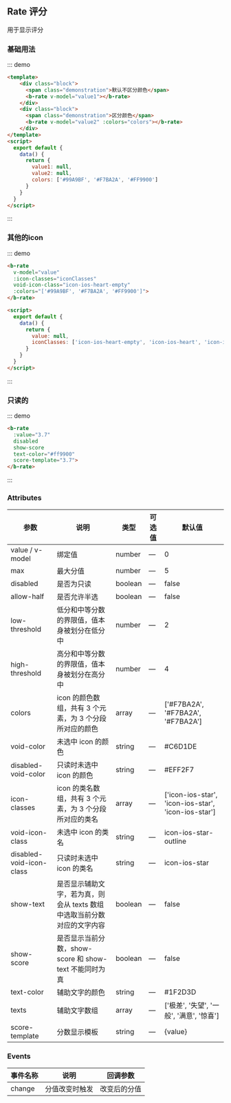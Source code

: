 ## Rate 评分

用于显示评分

### 基础用法

::: demo
```html
<template>
    <div class="block">
      <span class="demonstration">默认不区分颜色</span>
      <b-rate v-model="value1"></b-rate>
    </div>
    <div class="block">
      <span class="demonstration">区分颜色</span>
      <b-rate v-model="value2" :colors="colors"></b-rate>
    </div>
</template>
<script>
  export default {
    data() {
      return {
        value1: null,
        value2: null,
        colors: ['#99A9BF', '#F7BA2A', '#FF9900']
      }
    }
  }
</script>
```
:::

### 其他的icon

::: demo
```html
<b-rate
  v-model="value"
  :icon-classes="iconClasses"
  void-icon-class="icon-ios-heart-empty"
  :colors="['#99A9BF', '#F7BA2A', '#FF9900']">
</b-rate>

<script>
  export default {
    data() {
      return {
        value: null,
        iconClasses: ['icon-ios-heart-empty', 'icon-ios-heart', 'icon-ios-heart'] 
      }
    }
  }
</script>
```
:::

### 只读的

::: demo
```html
<b-rate
  :value="3.7"
  disabled
  show-score
  text-color="#ff9900"
  score-template="3.7">
</b-rate>
```
:::

### Attributes
| 参数      | 说明    | 类型      | 可选值       | 默认值   |
|---------- |-------- |---------- |-------------  |-------- |
| value / v-model | 绑定值 | number | — | 0 |
| max | 最大分值 | number | — | 5 |
| disabled | 是否为只读 | boolean | — | false |
| allow-half | 是否允许半选 | boolean | — | false |
| low-threshold | 低分和中等分数的界限值，值本身被划分在低分中 | number | — | 2 |
| high-threshold | 高分和中等分数的界限值，值本身被划分在高分中 | number | — | 4 |
| colors | icon 的颜色数组，共有 3 个元素，为 3 个分段所对应的颜色 | array | — | ['#F7BA2A', '#F7BA2A', '#F7BA2A'] |
| void-color | 未选中 icon 的颜色 | string | — | #C6D1DE |
| disabled-void-color | 只读时未选中 icon 的颜色 | string | — | #EFF2F7 |
| icon-classes | icon 的类名数组，共有 3 个元素，为 3 个分段所对应的类名 | array | — | ['icon-ios-star', 'icon-ios-star', 'icon-ios-star'] |
| void-icon-class | 未选中 icon 的类名 | string | — | icon-ios-star-outline |
| disabled-void-icon-class | 只读时未选中 icon 的类名 | string | — | icon-ios-star |
| show-text | 是否显示辅助文字，若为真，则会从 texts 数组中选取当前分数对应的文字内容 | boolean | — | false |
| show-score | 是否显示当前分数，show-score 和 show-text 不能同时为真 | boolean | — | false |
| text-color | 辅助文字的颜色 | string | — | #1F2D3D |
| texts | 辅助文字数组 | array | — | ['极差', '失望', '一般', '满意', '惊喜'] |
| score-template | 分数显示模板 | string | — | {value} |

### Events
| 事件名称      | 说明    | 回调参数      |
|---------- |-------- |---------- |
| change | 分值改变时触发 | 改变后的分值 |
